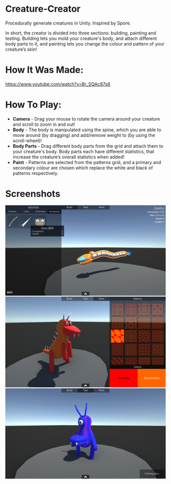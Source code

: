 # Creature-Creator
Procedurally generate creatures in Unity. Inspired by Spore.

In short, the creator is divided into three sections: building, painting and testing. Building lets you mold your creature's body, and attach different body parts to it, and painting lets you change the colour and pattern of your creature’s skin!

# How It Was Made:
https://www.youtube.com/watch?v=Br_SQAc87s8

# How To Play:
* **Camera** - Drag your mouse to rotate the camera around your creature and scroll to zoom in and out! 
* **Body** - The body is manipulated using the spine, which you are able to move around (by dragging) and add/remove weight to (by using the scroll-wheel)!
* **Body Parts** - Drag different body parts from the grid and attach them to your creature's body. Body parts each have different statistics, that increase the creature’s overall statistics when added! 
* **Paint** - Patterns are selected from the patterns grid, and a primary and secondary colour are chosen which replace the white and black of patterns respectively.

# Screenshots
![Building](/Assets/Screenshots/Building.png)
![Painting](/Assets/Screenshots/Painting.png)
![Testing](/Assets/Screenshots/Testing.png)
